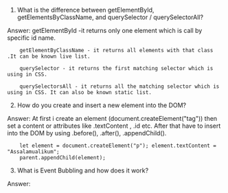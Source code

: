 
1. What is the difference between getElementById, getElementsByClassName, and querySelector / querySelectorAll?

Answer: getElementById -it  returns only one element which is call by specific id name.

        getElementByClassName - it returns all elements with that class .It can be known live list.

        querySelector - it returns the first matching selector which is using in CSS.

        querySelectorsAll - it returns all the matching selector which is using in CSS. It can also be known static list.



2. How do you create and insert a new element into the DOM?

Answer:  At first i create an element (document.createElement("tag")) then set a content or attributes like .textContent , .id etc. After that have to insert into the DOM by using .before(), .after(), .appendChild().


        let element = document.createElement("p"); element.textContent = "Assalamualikum";
        parent.appendChild(element);


3. What is Event Bubbling and how does it work?


Answer:  